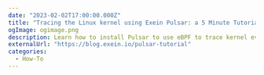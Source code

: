 ```yaml
---
date: "2023-02-02T17:00:00.000Z"
title: "Tracing the Linux kernel using Exein Pulsar: a 5 Minute Tutorial"
ogImage: ogimage.png
description: Learn how to install Pulsar to use eBPF to trace kernel events
externalUrl: "https://blog.exein.io/pulsar-tutorial"
categories:
  - How-To
---
```

